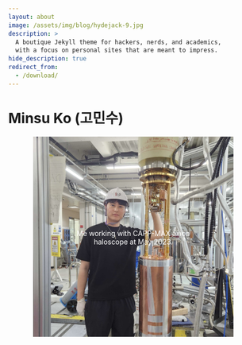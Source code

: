 ```yaml
---
layout: about
image: /assets/img/blog/hydejack-9.jpg
description: >
  A boutique Jekyll theme for hackers, nerds, and academics,
  with a focus on personal sites that are meant to impress.
hide_description: true
redirect_from:
  - /download/
---
```


# Minsu Ko (고민수)

<!--author-->

<div style="position: relative; text-align: center;">
    <img src="/assets/img/me_MAX.jpg" style="width:80%; height:auto;">
    <div style="position: absolute; top: 50%; left: 50%; transform: translate(-50%, -50%); color: white;">
        Me working with CAPP-MAX axion haloscope at May 2023.
    </div>
</div>

